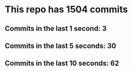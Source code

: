 # This repo has 1504 commits

## Commits in the last 1 second: 3
## Commits in the last 5 seconds: 30
## Commits in the last 10 seconds: 62
